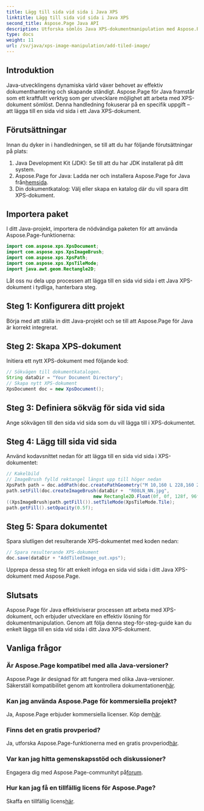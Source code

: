 ```yaml
---
title: Lägg till sida vid sida i Java XPS
linktitle: Lägg till sida vid sida i Java XPS
second_title: Aspose.Page Java API
description: Utforska sömlös Java XPS-dokumentmanipulation med Aspose.Page. Lär dig att lägga till sida vid sida med bilder utan ansträngning med hjälp av denna steg-för-steg-guide.
type: docs
weight: 11
url: /sv/java/xps-image-manipulation/add-tiled-image/
---
```

## Introduktion
Java-utvecklingens dynamiska värld växer behovet av effektiv dokumenthantering och skapande ständigt. Aspose.Page för Java framstår som ett kraftfullt verktyg som ger utvecklare möjlighet att arbeta med XPS-dokument sömlöst. Denna handledning fokuserar på en specifik uppgift – att lägga till en sida vid sida i ett Java XPS-dokument.
## Förutsättningar
Innan du dyker in i handledningen, se till att du har följande förutsättningar på plats:
1. Java Development Kit (JDK): Se till att du har JDK installerat på ditt system.
2.  Aspose.Page for Java: Ladda ner och installera Aspose.Page for Java från[hemsida](https://releases.aspose.com/page/java/).
3. Din dokumentkatalog: Välj eller skapa en katalog där du vill spara ditt XPS-dokument.
## Importera paket
I ditt Java-projekt, importera de nödvändiga paketen för att använda Aspose.Page-funktionerna:
```java
import com.aspose.xps.XpsDocument;
import com.aspose.xps.XpsImageBrush;
import com.aspose.xps.XpsPath;
import com.aspose.xps.XpsTileMode;
import java.awt.geom.Rectangle2D;
```
Låt oss nu dela upp processen att lägga till en sida vid sida i ett Java XPS-dokument i tydliga, hanterbara steg.
## Steg 1: Konfigurera ditt projekt
Börja med att ställa in ditt Java-projekt och se till att Aspose.Page för Java är korrekt integrerat.
## Steg 2: Skapa XPS-dokument
Initiera ett nytt XPS-dokument med följande kod:
```java
// Sökvägen till dokumentkatalogen.
String dataDir = "Your Document Directory";
// Skapa nytt XPS-dokument
XpsDocument doc = new XpsDocument();
```
## Steg 3: Definiera sökväg för sida vid sida
Ange sökvägen till den sida vid sida som du vill lägga till i XPS-dokumentet.
## Steg 4: Lägg till sida vid sida
Använd kodavsnittet nedan för att lägga till en sida vid sida i XPS-dokumentet:
```java
// Kakelbild
// ImageBrush fylld rektangel längst upp till höger nedan
XpsPath path = doc.addPath(doc.createPathGeometry("M 10,160 L 228,160 228,305 10,305"));
path.setFill(doc.createImageBrush(dataDir +  "R08LN_NN.jpg",
                                new Rectangle2D.Float(0f, 0f, 128f, 96f), new Rectangle2D.Float(0f, 0f, 64f, 48f)));
((XpsImageBrush)path.getFill()).setTileMode(XpsTileMode.Tile);
path.getFill().setOpacity(0.5f);
```
## Steg 5: Spara dokumentet
Spara slutligen det resulterande XPS-dokumentet med koden nedan:
```java
// Spara resulterande XPS-dokument
doc.save(dataDir + "AddTiledImage_out.xps"); 
```
Upprepa dessa steg för att enkelt infoga en sida vid sida i ditt Java XPS-dokument med Aspose.Page.
## Slutsats
Aspose.Page för Java effektiviserar processen att arbeta med XPS-dokument, och erbjuder utvecklare en effektiv lösning för dokumentmanipulation. Genom att följa denna steg-för-steg-guide kan du enkelt lägga till en sida vid sida i ditt Java XPS-dokument.

## Vanliga frågor
### Är Aspose.Page kompatibel med alla Java-versioner?
 Aspose.Page är designad för att fungera med olika Java-versioner. Säkerställ kompatibilitet genom att kontrollera dokumentationen[här](https://reference.aspose.com/page/java/).
### Kan jag använda Aspose.Page för kommersiella projekt?
Ja, Aspose.Page erbjuder kommersiella licenser. Köp dem[här](https://purchase.aspose.com/buy).
### Finns det en gratis provperiod?
 Ja, utforska Aspose.Page-funktionerna med en gratis provperiod[här](https://releases.aspose.com/).
### Var kan jag hitta gemenskapsstöd och diskussioner?
 Engagera dig med Aspose.Page-communityt på[forum](https://forum.aspose.com/c/page/39).
### Hur kan jag få en tillfällig licens för Aspose.Page?
 Skaffa en tillfällig licens[här](https://purchase.aspose.com/temporary-license/).